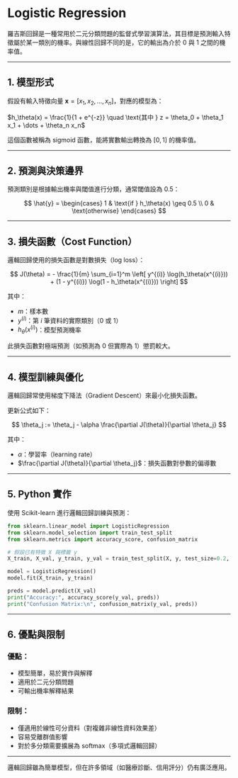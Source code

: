 # Logistic Regression

羅吉斯回歸是一種常用於二元分類問題的監督式學習演算法，其目標是預測輸入特徵屬於某一類別的機率。與線性回歸不同的是，它的輸出為介於 0 與 1 之間的機率值。

---

## 1. 模型形式

假設有輸入特徵向量 $\mathbf{x} = [x_1, x_2, \dots, x_n]$，對應的模型為：

$h_\theta(x) = \frac{1}{1 + e^{-z}} \quad \text{其中 } z = \theta_0 + \theta_1 x_1 + \dots + \theta_n x_n$

這個函數被稱為 sigmoid 函數，能將實數輸出轉換為 $[0, 1]$ 的機率值。

---

## 2. 預測與決策邊界

預測類別是根據輸出機率與閾值進行分類，通常閾值設為 0.5：

$$
\hat{y} = \begin{cases}
1 & \text{if } h_\theta(x) \geq 0.5 \\
0 & \text{otherwise}
\end{cases}
$$

---

## 3. 損失函數（Cost Function）

邏輯回歸使用的損失函數是對數損失（log loss）：

$$
J(\theta) = - \frac{1}{m} \sum_{i=1}^m \left[ y^{(i)} \log(h_\theta(x^{(i)})) + (1 - y^{(i)}) \log(1 - h_\theta(x^{(i)})) \right]
$$

其中：

* $m$：樣本數
* $y^{(i)}$：第 $i$ 筆資料的實際類別（0 或 1）
* $h_\theta(x^{(i)})$：模型預測機率

此損失函數對極端預測（如預測為 0 但實際為 1）懲罰較大。

---

## 4. 模型訓練與優化

邏輯回歸常使用梯度下降法（Gradient Descent）來最小化損失函數。

更新公式如下：

$$
\theta_j := \theta_j - \alpha \frac{\partial J(\theta)}{\partial \theta_j}
$$

其中：

* $\alpha$：學習率（learning rate）
* $\frac{\partial J(\theta)}{\partial \theta_j}$：損失函數對參數的偏導數

---

## 5. Python 實作

使用 Scikit-learn 進行邏輯回歸訓練與預測：

```python
from sklearn.linear_model import LogisticRegression
from sklearn.model_selection import train_test_split
from sklearn.metrics import accuracy_score, confusion_matrix

# 假設已有特徵 X 與標籤 y
X_train, X_val, y_train, y_val = train_test_split(X, y, test_size=0.2, random_state=42)

model = LogisticRegression()
model.fit(X_train, y_train)

preds = model.predict(X_val)
print("Accuracy:", accuracy_score(y_val, preds))
print("Confusion Matrix:\n", confusion_matrix(y_val, preds))
```

---

## 6. 優點與限制

### 優點：

* 模型簡單，易於實作與解釋
* 適用於二元分類問題
* 可輸出機率解釋結果

### 限制：

* 僅適用於線性可分資料（對複雜非線性資料效果差）
* 容易受離群值影響
* 對於多分類需要擴展為 softmax（多項式邏輯回歸）

---

邏輯回歸雖為簡單模型，但在許多領域（如醫療診斷、信用評分）仍有廣泛應用。
